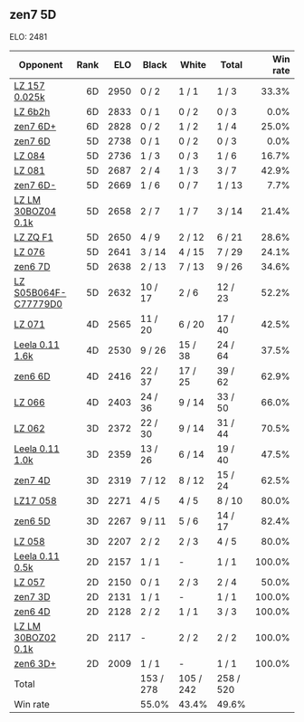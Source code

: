 ## zen7 5D ##

ELO: 2481

Opponent | Rank | ELO | Black | White | Total | Win rate
---------|-----:|----:|-------|-------|-------|-------:
[LZ 157 0.025k](LZ%20157%200.025k.md) | 6D | 2950 | 0 / 2 | 1 / 1 | 1 / 3 | 33.3%
[LZ 6b2h](LZ%206b2h.md) | 6D | 2833 | 0 / 1 | 0 / 2 | 0 / 3 | 0.0%
[zen7 6D+](zen7%206D+.md) | 6D | 2828 | 0 / 2 | 1 / 2 | 1 / 4 | 25.0%
[zen7 6D](zen7%206D.md) | 5D | 2738 | 0 / 1 | 0 / 2 | 0 / 3 | 0.0%
[LZ 084](LZ%20084.md) | 5D | 2736 | 1 / 3 | 0 / 3 | 1 / 6 | 16.7%
[LZ 081](LZ%20081.md) | 5D | 2687 | 2 / 4 | 1 / 3 | 3 / 7 | 42.9%
[zen7 6D-](zen7%206D-.md) | 5D | 2669 | 1 / 6 | 0 / 7 | 1 / 13 | 7.7%
[LZ LM 30BOZ04 0.1k](LZ%20LM%2030BOZ04%200.1k.md) | 5D | 2658 | 2 / 7 | 1 / 7 | 3 / 14 | 21.4%
[LZ ZQ F1](LZ%20ZQ%20F1.md) | 5D | 2650 | 4 / 9 | 2 / 12 | 6 / 21 | 28.6%
[LZ 076](LZ%20076.md) | 5D | 2641 | 3 / 14 | 4 / 15 | 7 / 29 | 24.1%
[zen6 7D](zen6%207D.md) | 5D | 2638 | 2 / 13 | 7 / 13 | 9 / 26 | 34.6%
[LZ S05B064F-C77779D0](LZ%20S05B064F-C77779D0.md) | 5D | 2632 | 10 / 17 | 2 / 6 | 12 / 23 | 52.2%
[LZ 071](LZ%20071.md) | 4D | 2565 | 11 / 20 | 6 / 20 | 17 / 40 | 42.5%
[Leela 0.11 1.6k](Leela%200.11%201.6k.md) | 4D | 2530 | 9 / 26 | 15 / 38 | 24 / 64 | 37.5%
[zen6 6D](zen6%206D.md) | 4D | 2416 | 22 / 37 | 17 / 25 | 39 / 62 | 62.9%
[LZ 066](LZ%20066.md) | 4D | 2403 | 24 / 36 | 9 / 14 | 33 / 50 | 66.0%
[LZ 062](LZ%20062.md) | 3D | 2372 | 22 / 30 | 9 / 14 | 31 / 44 | 70.5%
[Leela 0.11 1.0k](Leela%200.11%201.0k.md) | 3D | 2359 | 13 / 26 | 6 / 14 | 19 / 40 | 47.5%
[zen7 4D](zen7%204D.md) | 3D | 2319 | 7 / 12 | 8 / 12 | 15 / 24 | 62.5%
[LZ17 058](LZ17%20058.md) | 3D | 2271 | 4 / 5 | 4 / 5 | 8 / 10 | 80.0%
[zen6 5D](zen6%205D.md) | 3D | 2267 | 9 / 11 | 5 / 6 | 14 / 17 | 82.4%
[LZ 058](LZ%20058.md) | 3D | 2207 | 2 / 2 | 2 / 3 | 4 / 5 | 80.0%
[Leela 0.11 0.5k](Leela%200.11%200.5k.md) | 2D | 2157 | 1 / 1 | - | 1 / 1 | 100.0%
[LZ 057](LZ%20057.md) | 2D | 2150 | 0 / 1 | 2 / 3 | 2 / 4 | 50.0%
[zen7 3D](zen7%203D.md) | 2D | 2131 | 1 / 1 | - | 1 / 1 | 100.0%
[zen6 4D](zen6%204D.md) | 2D | 2128 | 2 / 2 | 1 / 1 | 3 / 3 | 100.0%
[LZ LM 30BOZ02 0.1k](LZ%20LM%2030BOZ02%200.1k.md) | 2D | 2117 | - | 2 / 2 | 2 / 2 | 100.0%
[zen6 3D+](zen6%203D+.md) | 2D | 2009 | 1 / 1 | - | 1 / 1 | 100.0%
Total | | | 153 / 278 | 105 / 242 | 258 / 520 | 
Win rate| | | 55.0% | 43.4% | 49.6% | 
